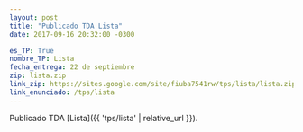 ```yaml
---
layout: post
title: "Publicado TDA Lista"
date: 2017-09-16 20:32:00 -0300

es_TP: True
nombre_TP: Lista
fecha_entrega: 22 de septiembre
zip: lista.zip
link_zip: https://sites.google.com/site/fiuba7541rw/tps/lista/lista.zip?attredirects=0&d=1
link_enunciado: /tps/lista
---
```


Publicado TDA [Lista]({{ 'tps/lista' | relative_url }}).
